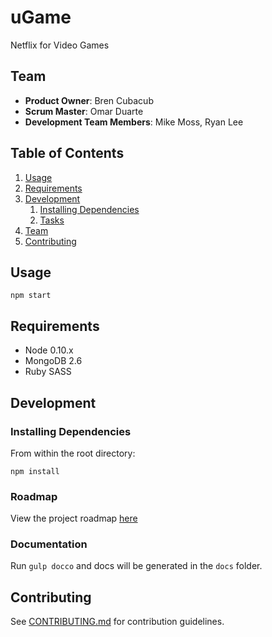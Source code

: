 # uGame

Netflix for Video Games

## Team

  - __Product Owner__: Bren Cubacub
  - __Scrum Master__: Omar Duarte
  - __Development Team Members__: Mike Moss, Ryan Lee

## Table of Contents

1. [Usage](#Usage)
1. [Requirements](#requirements)
1. [Development](#development)
    1. [Installing Dependencies](#installing-dependencies)
    1. [Tasks](#tasks)
1. [Team](#team)
1. [Contributing](#contributing)

## Usage

```
npm start
```

## Requirements

- Node 0.10.x
- MongoDB 2.6
- Ruby SASS

## Development

### Installing Dependencies

From within the root directory:

```
npm install
```

### Roadmap

View the project roadmap [here](https://github.com/orange-quicksand/orange-quicksand/issues)

### Documentation

Run `gulp docco` and docs will be generated in the `docs` folder.

## Contributing

See [CONTRIBUTING.md](CONTRIBUTING.md) for contribution guidelines.

